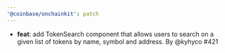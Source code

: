 ```yaml
---
'@coinbase/onchainkit': patch
---
```


- **feat**: add TokenSearch component that allows users to search on a given list of tokens by name, symbol and address. By @kyhyco #421
